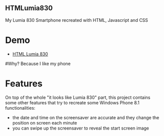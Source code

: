 ## HTMLumia830
My Lumia 830 Smartphone recreated with HTML, Javascript and CSS

# Demo
- [HTML Lumia 830](http://awesomestsite.com/awesomest-projects/lumia-830/)

#Why?
Because I like my phone

# Features
On top of the whole "it looks like Lumia 830" part, this project contains some other features that try to recreate some Windows Phone 8.1 functionalities:

- the date and time on the screensaver are accurate and they change the position on screen each minute
- you can swipe up the screensaver to reveal the start screen image
